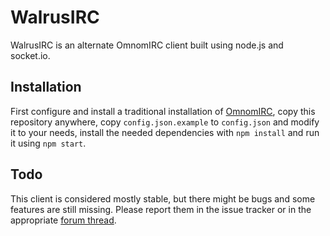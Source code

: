 # WalrusIRC

WalrusIRC is an alternate OmnomIRC client built using node.js and socket.io.

## Installation

First configure and install a traditional installation of [OmnomIRC](https://github.com/Sorunome/OmnomIRC2), copy this repository anywhere, copy `config.json.example` to `config.json` and modify it to your needs, install the needed dependencies with `npm install` and run it using `npm start`.

## Todo

This client is considered mostly stable, but there might be bugs and some features are still missing. Please report them in the issue tracker or in the appropriate [forum thread](http://codewalr.us/194).
